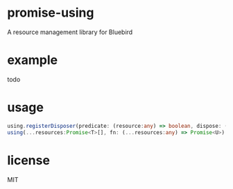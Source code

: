 # promise-using

A resource management library for Bluebird

# example

todo

# usage

```ts
using.registerDisposer(predicate: (resource:any) => boolean, dispose: (resource:any) => Promise<T>);
using(...resources:Promise<T>[], fn: (...resources:any) => Promise<U>)
```

# license

MIT


